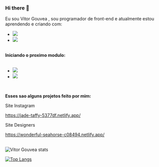 ### Hi there  :pencil:

Eu sou Vitor Gouvea , sou programador de front-end e atualmente estou aprendendo e criando com:
<br>
- <img src="https://img.shields.io/badge/HTML5-E34F26?style=for-the-badge&logo=html5&logoColor=white"/>
- <img src="https://img.shields.io/badge/CSS-239120?&style=for-the-badge&logo=css3&logoColor=white"/>
 <br>
  <b>Iniciando o proximo modulo:</b>
  <br>
  <br>
 
 - <img src="https://img.shields.io/badge/JavaScript-F7DF1E?style=for-the-badge&logo=javascript&logoColor=black"/>
 - <img src="https://img.shields.io/badge/React-20232A?style=for-the-badge&logo=react&logoColor=61DAFB"/>
 <br>
 
 
 <b>Esses sao alguns projetos feito por mim:</b>
 <br>
 <p>Site Instagram</p>
 
 <a>https://jade-taffy-5377df.netlify.app/</a> 
 <br>
 
 <p>Site Designers</p>
 
 <a>https://wonderful-seahorse-c08494.netlify.app/</a>
 <br>
 <br>
 
![Vitor Gouvea stats](https://github-readme-stats.vercel.app/api?username=VitorGouvea91)

[![Top Langs](https://github-readme-stats.vercel.app/api/top-langs/?username=VitorGouvea91)](https://github.com/anuraghazra/github-readme-stats)
 

